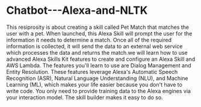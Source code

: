 # Chatbot---Alexa-and-NLTK
This resiprosity is about creating a skill called Pet Match that matches the user with a pet.  When launched, this Alexa Skill will prompt the user for the information it needs to determine a match.  Once all of the required information is collected, it will send the data to an external  web service which processes the data and returns the match.we will learn how to use advanced Alexa Skills Kit features to  create and configure an Alexa Skill and AWS Lambda.  The features you'll learn to use are Dialog Management and Entity Resolution.  These features leverage Alexa's Automatic Speech Recognition (ASR),  Natural Language Understanding (NLU), and Machine Learning (ML),  which makes your life easier because you don't have to write code.  You only need to provide training data to the Alexa engines via your interaction model.  The skill builder makes it easy to do so.
